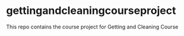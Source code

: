 # gettingandcleaningcourseproject
This repo contains the course project for Getting and Cleaning Course
